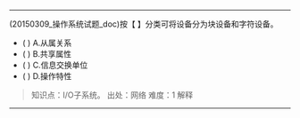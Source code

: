 ---
(20150309_操作系统试题_doc)按【 】分类可将设备分为块设备和字符设备。
- ( ) A.从属关系 
- ( ) B.共享属性 
- ( ) C.信息交换单位 
- ( ) D.操作特性

> 知识点：I/O子系统。
> 出处：网络
> 难度：1
> 解释

---